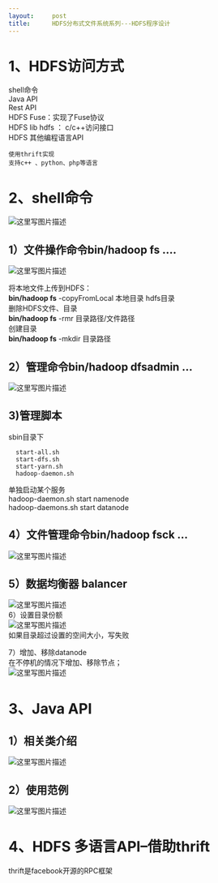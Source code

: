 ```yaml
---
layout:     post
title:      HDFS分布式文件系统系列---HDFS程序设计
---
```

<div id="article_content" class="article_content clearfix csdn-tracking-statistics" data-pid="blog" data-mod="popu_307" data-dsm="post">
								            <div id="content_views" class="markdown_views prism-atom-one-dark">
							<!-- flowchart 箭头图标 勿删 -->
							<svg xmlns="http://www.w3.org/2000/svg" style="display: none;"><path stroke-linecap="round" d="M5,0 0,2.5 5,5z" id="raphael-marker-block" style="-webkit-tap-highlight-color: rgba(0, 0, 0, 0);"></path></svg>
							<h1 id="1hdfs访问方式">1、HDFS访问方式</h1>

<p>shell命令 <br>
Java API <br>
Rest API <br>
HDFS Fuse：实现了Fuse协议 <br>
HDFS lib hdfs ： c/c++访问接口 <br>
HDFS 其他编程语言API</p>

<pre><code>使用thrift实现
支持c++ 、python、php等语言
</code></pre>



<h1 id="2shell命令">2、shell命令</h1>

<p><img src="https://img-blog.csdn.net/20161002121356344" alt="这里写图片描述" title=""></p>



<h2 id="1文件操作命令binhadoop-fs">1）文件操作命令<strong>bin/hadoop fs ….</strong></h2>

<p><img src="https://img-blog.csdn.net/20161002121502544" alt="这里写图片描述" title=""></p>

<p>将本地文件上传到HDFS： <br>
<strong>bin/hadoop fs</strong> -copyFromLocal   本地目录   hdfs目录 <br>
删除HDFS文件、目录 <br>
<strong>bin/hadoop fs</strong> -rmr  目录路径/文件路径 <br>
创建目录 <br>
<strong>bin/hadoop fs</strong> -mkdir 目录路径</p>



<h2 id="2管理命令binhadoop-dfsadmin">2）管理命令<strong>bin/hadoop dfsadmin …</strong></h2>

<p><img src="https://img-blog.csdn.net/20161002121824154" alt="这里写图片描述" title=""></p>



<h2 id="3管理脚本">3)管理脚本</h2>

<p>sbin目录下</p>

<pre><code>  start-all.sh
  start-dfs.sh
  start-yarn.sh
  hadoop-daemon.sh
</code></pre>

<p>单独启动某个服务 <br>
hadoop-daemon.sh start namenode <br>
hadoop-daemons.sh start datanode</p>



<h2 id="4文件管理命令binhadoop-fsck">4）文件管理命令<strong>bin/hadoop fsck …</strong></h2>

<p><img src="https://img-blog.csdn.net/20161002122256108" alt="这里写图片描述" title=""></p>



<h2 id="5数据均衡器-balancer">5）数据均衡器 balancer</h2>

<p><img src="https://img-blog.csdn.net/20161002122419938" alt="这里写图片描述" title=""> <br>
6）设置目录份额 <br>
<img src="https://img-blog.csdn.net/20161002122548673" alt="这里写图片描述" title=""> <br>
如果目录超过设置的空间大小，写失败</p>

<p>7）增加、移除datanode <br>
在不停机的情况下增加、移除节点； <br>
<img src="https://img-blog.csdn.net/20161002125452842" alt="这里写图片描述" title=""></p>



<h1 id="3java-api">3、Java API</h1>



<h2 id="1相关类介绍">1）相关类介绍</h2>

<p><img src="https://img-blog.csdn.net/20161002125658312" alt="这里写图片描述" title=""></p>



<h2 id="2使用范例">2）使用范例</h2>

<p><img src="https://img-blog.csdn.net/20161002125832906" alt="这里写图片描述" title=""></p>



<h1 id="4hdfs-多语言api借助thrift">4、HDFS 多语言API–借助thrift</h1>

<p>thrift是facebook开源的RPC框架</p>            </div>
						<link href="https://csdnimg.cn/release/phoenix/mdeditor/markdown_views-9e5741c4b9.css" rel="stylesheet">
                </div>